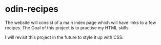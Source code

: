 # odin-recipes

The website will consist of a main index page which will have links to a few recipes. The Goal of this project is to practise my HTML skills.

I will revisit this project in the future to style it up with CSS.
